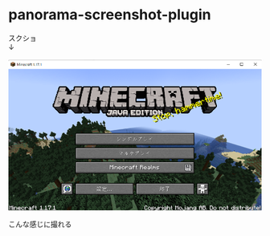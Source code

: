 # panorama-screenshot-plugin
スクショ<br>
↓<br>
<br>
<img src="https://raw.githubusercontent.com/Hashibutogarasu/panorama-screenshot-plugin/main/screenshot.png">
<p>こんな感じに撮れる</p>
